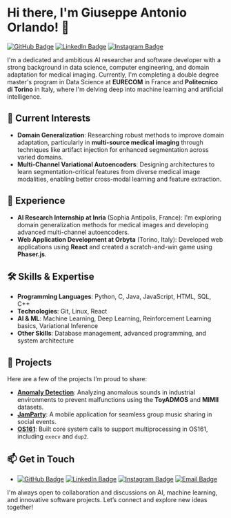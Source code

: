 # Hi there, I'm Giuseppe Antonio Orlando! 👋 
[![GitHub Badge](https://img.shields.io/badge/GitHub-g--orl-blue?logo=github&style=for-the-badge)](https://github.com/g-orl/)
[![LinkedIn Badge](https://img.shields.io/badge/LinkedIn-giuseppe--orlando-blue?logo=linkedin&logoColor=white&style=for-the-badge)](https://www.linkedin.com/in/giuseppe-orlando-b90a712b6/?originalSubdomain=fr)
[![Instagram Badge](https://img.shields.io/badge/Instagram-giuseppeanto-E4405F?logo=instagram&logoColor=white&style=for-the-badge)](https://instagram.com/giuseppeanto)

I'm a dedicated and ambitious AI researcher and software developer with a strong background in data science, computer engineering, and domain adaptation for medical imaging. Currently, I'm completing a double degree master's program in Data Science at **EURECOM** in France and **Politecnico di Torino** in Italy, where I'm delving deep into machine learning and artificial intelligence.  

## 🔬 Current Interests
- **Domain Generalization**: Researching robust methods to improve domain adaptation, particularly in **multi-source medical imaging** through techniques like artifact injection for enhanced segmentation across varied domains.
- **Multi-Channel Variational Autoencoders**: Designing architectures to learn segmentation-critical features from diverse medical image modalities, enabling better cross-modal learning and feature extraction.

## 💼 Experience
- **AI Research Internship at Inria** (Sophia Antipolis, France): I'm exploring domain generalization methods for medical images and developing advanced multi-channel autoencoders.
- **Web Application Development at Orbyta** (Torino, Italy): Developed web applications using **React** and created a scratch-and-win game using **Phaser.js**.

## 🛠️ Skills & Expertise
- **Programming Languages**: Python, C, Java, JavaScript, HTML, SQL, C++
- **Technologies**: Git, Linux, React
- **AI & ML**: Machine Learning, Deep Learning, Reinforcement Learning basics, Variational Inference
- **Other Skills**: Database management, advanced programming, and system architecture

## 🚀 Projects
Here are a few of the projects I’m proud to share:
- **[Anomaly Detection](https://github.com/g-orl/AnomalyDetection)**: Analyzing anomalous sounds in industrial environments to prevent malfunctions using the **ToyADMOS** and **MIMII** datasets.
- **[JamParty](https://github.com/g-orl/JamParty)**: A mobile application for seamless group music sharing in social events.
- **[OS161](https://github.com/g-orl/c2-os161)**: Built core system calls to support multiprocessing in OS161, including `execv` and `dup2`.

## 📫 Get in Touch
- [![GitHub Badge](https://img.shields.io/badge/GitHub-g--orl-blue?logo=github&style=for-the-badge)](https://github.com/g-orl/)
[![LinkedIn Badge](https://img.shields.io/badge/LinkedIn-giuseppe--orlando-blue?logo=linkedin&logoColor=white&style=for-the-badge)](https://www.linkedin.com/in/giuseppe-orlando-b90a712b6/?originalSubdomain=fr)
[![Instagram Badge](https://img.shields.io/badge/Instagram-giuseppeanto-E4405F?logo=instagram&logoColor=white&style=for-the-badge)](https://instagram.com/giuseppeanto)
[![Email Badge](https://img.shields.io/badge/Email-orlando@eurecom.fr-D14836?logo=gmail&logoColor=white&style=for-the-badge)](mailto:orlando@eurecom.fr)

I'm always open to collaboration and discussions on AI, machine learning, and innovative software projects. Let’s connect and explore new ideas together!
